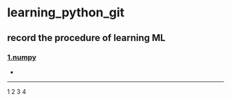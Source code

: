 # learning_python_git

## record the procedure of learning ML


### [1.numpy](https://github.com/mrliangcb/learning_python_git/tree/master/np )

-

---
 1
  2
    3
      4


